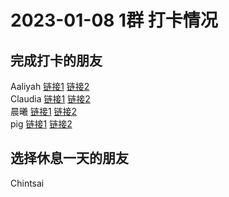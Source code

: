 # 2023-01-08 1群 打卡情况
## 完成打卡的朋友
Aaliyah [链接1](http://mmbiz.qpic.cn/mmbiz_jpg/aBaDwGIjEcHLhgUyvwmEkHvFRzwojxOD37ma4P69nj51N0f9LAEptNOAQOghiaJRIGxWCcAoqQqiclw7sJO8Rz0A/0) [链接2](http://mmbiz.qpic.cn/mmbiz_jpg/aBaDwGIjEcHLhgUyvwmEkHvFRzwojxODZIlxpOYlpNVu54r6NmdxibCXgnWhguFRRk4eEz80htgvVtXIllKghTg/0) <br>Claudia [链接1](http://mmbiz.qpic.cn/mmbiz_jpg/EqM704vBbWDVebrO30sJJMoYBtbS2SWxAibKmUCsf5Xt1hNPbvZNJ11bicNicmyCyIgzHv3tzPNsuZwCylW3YyOEA/0) [链接2](http://mmbiz.qpic.cn/mmbiz_jpg/EqM704vBbWDVebrO30sJJMoYBtbS2SWxDcWib6ibIrdQCQcVNBWKJlRibOpyHpNpeGkydwDjTJCFD13NbCr3oNH3Q/0) <br>晨曦 [链接1](http://mmbiz.qpic.cn/mmbiz_jpg/4rYayDxu0jVG9lHpcQ4uzBO1cpnMU6RMW1ZnD5owbPJO24vclvcdiaiby5qve3DFS9TvYiaNfHHOFP7qhVIYdf1Nw/0) [链接2](http://mmbiz.qpic.cn/mmbiz_jpg/4rYayDxu0jVG9lHpcQ4uzBO1cpnMU6RMYm0ibwo8WlmNBNkhfLtSd66BRIvxoryQGibfubJC8Crwx96qR0Llkibcg/0) <br>pig [链接1](http://mmbiz.qpic.cn/mmbiz_jpg/ZIHKcDib0zicjMyjVuWuwaGBhhpjcdgvEvV6UN8RmBmbQku1VEvticeUFEAetksgicEkGPcda6sZTaHwaJqcO535GA/0) [链接2](http://mmbiz.qpic.cn/mmbiz_jpg/ZIHKcDib0zicjMyjVuWuwaGBhhpjcdgvEvXY3TFWdwhT8gINbXXh7ZticJxvJA1SVPibzYeRqndeC4ibK8leebRiaDcQ/0) <br>
## 选择休息一天的朋友
Chintsai

